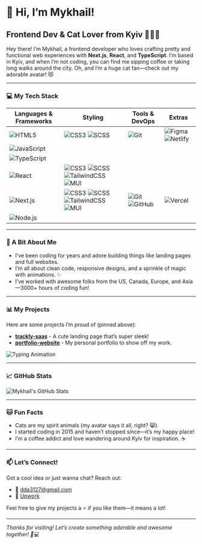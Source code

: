 # 👋 Hi, I’m Mykhail!  
## Frontend Dev & Cat Lover from Kyiv 🐾🇺🇦  

Hey there! I’m Mykhail, a frontend developer who loves crafting pretty and functional web experiences with **Next.js**, **React**, and **TypeScript**. I’m based in Kyiv, and when I’m not coding, you can find me sipping coffee or taking long walks around the city. Oh, and I’m a huge cat fan—check out my adorable avatar! 😻  

---

### 💻 My Tech Stack  
| Languages & Frameworks | Styling | Tools & DevOps | Extras |
|------------------------|---------|----------------|--------|
| ![HTML5](https://skillicons.dev/icons?i=html) | ![CSS3](https://skillicons.dev/icons?i=css) ![SCSS](https://skillicons.dev/icons?i=sass) | ![Git](https://skillicons.dev/icons?i=git) | ![Figma](https://skillicons.dev/icons?i=figma) ![Netlify](https://skillicons.dev/icons?i=netlify) |
| ![JavaScript](https://skillicons.dev/icons?i=javascript) | | | |
| ![TypeScript](https://skillicons.dev/icons?i=typescript) | | | |
| ![React](https://skillicons.dev/icons?i=react) | ![CSS3](https://skillicons.dev/icons?i=css) ![SCSS](https://skillicons.dev/icons?i=sass) ![TailwindCSS](https://skillicons.dev/icons?i=tailwind) ![MUI](https://skillicons.dev/icons?i=materialui) | | |
| ![Next.js](https://skillicons.dev/icons?i=nextjs) | ![CSS3](https://skillicons.dev/icons?i=css) ![SCSS](https://skillicons.dev/icons?i=sass) ![TailwindCSS](https://skillicons.dev/icons?i=tailwind) ![MUI](https://skillicons.dev/icons?i=materialui) | ![Git](https://skillicons.dev/icons?i=git) ![GitHub](https://skillicons.dev/icons?i=github) | ![Vercel](https://skillicons.dev/icons?i=vercel) |
| ![Node.js](https://skillicons.dev/icons?i=nodejs) | | | |

---

### 🌟 A Bit About Me  
- I’ve been coding for years and adore building things like landing pages and full websites.  
- I’m all about clean code, responsive designs, and a sprinkle of magic with animations. ✨  
- I’ve worked with awesome folks from the US, Canada, Europe, and Asia—3000+ hours of coding fun!  

---

### 📊 My Projects  
Here are some projects I’m proud of (pinned above):  
- **[trackly-saas](https://github.com/mykhail-druz/trackly-saas)** - A cute landing page that’s super sleek!  
- **[portfolio-website](https://github.com/mykhail-druz/portfolio-website)** - My personal portfolio to show off my work.  

![Typing Animation](https://media.giphy.com/media/78XCFBGOlS6keY1Bil/giphy.gif)

---

### 📈 GitHub Stats  
![Mykhail's GitHub Stats](https://github-readme-stats.vercel.app/api?username=mykhail-druz&show_icons=true&theme=dark)  

---

### 🐱 Fun Facts  
- Cats are my spirit animals (my avatar says it all, right? 😸).  
- I started coding in 2015 and haven’t stopped since—it’s my happy place!  
- I’m a coffee addict and love wandering around Kyiv for inspiration. ☕  

---

### 📫 Let’s Connect!  
Got a cool idea or just wanna chat? Reach out:  
- 📧 [dda3127@gmail.com](mailto:dda3127@gmail.com)  
- 💼 [Upwork](https://www.upwork.com/freelancers/~016ee239e423c4b7b7?viewMode=1)  

Feel free to give my projects a ⭐ if you like them—it means a lot!  

---

*Thanks for visiting! Let’s create something adorable and awesome together! 🐾💻*
